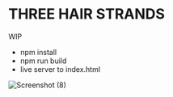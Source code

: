 # THREE HAIR STRANDS

WIP


* npm install
* npm run build
* live server to index.html


![Screenshot (8)](https://github.com/AEspinosaDev/Three-Hair/assets/79087129/8e0d295e-55f4-400b-a344-22949de9a8f5)
